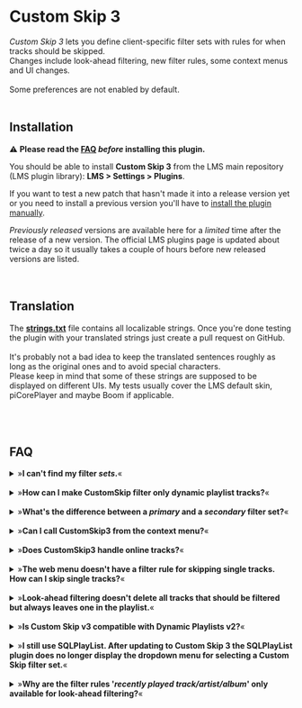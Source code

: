Custom Skip 3
====

*Custom Skip 3* lets you define client-specific filter sets with rules for when tracks should be skipped.<br>
Changes include look-ahead filtering, new filter rules, some context menus and UI changes.<br><br>
Some preferences are not enabled by default.
<br><br>

## Installation

⚠️ **Please read the [FAQ](https://github.com/AF-1/lms-customskip#faq) *before* installing this plugin.**<br>

You should be able to install **Custom Skip 3** from the LMS main repository (LMS plugin library): **LMS > Settings > Plugins**.<br>

If you want to test a new patch that hasn't made it into a release version yet or you need to install a previous version you'll have to [install the plugin manually](https://github.com/AF-1/sobras/wiki/Manual-installation-of-LMS-plugins).

*Previously released* versions are available here for a *limited* time after the release of a new version. The official LMS plugins page is updated about twice a day so it usually takes a couple of hours before new released versions are listed.
<br><br><br>


## Translation
The [**strings.txt**](https://github.com/AF-1/lms-customskip/blob/main/CustomSkip3/strings.txt) file contains all localizable strings. Once you're done testing the plugin with your translated strings just create a pull request on GitHub.<br><br>
It's probably not a bad idea to keep the translated sentences roughly as long as the original ones and to avoid special characters.<br>
Please keep in mind that some of these strings are supposed to be displayed on different UIs. My tests usually cover the LMS default skin, piCorePlayer and maybe Boom if applicable.
<br><br><br><br>


## FAQ

<details><summary>»<b>I can't find my filter <i>sets</i>.</b>«</summary><br><p>
</i>Custom Skip <b>3</b></i> automatically creates a folder called <b>CustomSkip3</b> at a location that you can set in the CustomSkip settings. The default location is the <b>LMS playlist folder</b>. Grouping CustomSkip filter set files in a dedicated subfolder helps reduce clutter. Just move your old filter set files (file extension <b>.cs.xml</b>) into the new subfolder. You can also move the CustomSkip3 folder out of the LMS playlist folder to any other location (with the necessary file permissions for LMS).</p></details><br>

<details><summary>»<b>How can I make CustomSkip filter only dynamic playlist tracks?</b>«</summary><br><p>
Explained in the <a href="https://github.com/AF-1/lms-customskip/wiki#i-want-customskip-to-filter-only-dynamic-playlist-tracks">wiki</a>.</p></details><br>

<details><summary>»<b>What's the difference between a <i>primary</i> and a <i>secondary</i> filter set?</b>«</summary><br><p>
Explained in the <a href="https://github.com/AF-1/lms-customskip/wiki#primary-and-secondary-filter-sets">wiki</a>.</p></details><br>

<details><summary>»<b>Can I call CustomSkip3 from the context menu?</b>«</summary><br><p>
</i>Artists</i>, <i>albums</i>, <i>genres</i>, <i>years</i>, <i>tracks</i> and <i>playlists</i> have a CustomSkip content menu that lets you add a filter/skip rule to the <b>active primary</b> filter set. Example: you want to skip all tracks of the selected artist for the next 15 minutes.</p></details><br>

<details><summary>»<b>Does CustomSkip3 handle online tracks?</b>«</summary><br><p>
CustomSkip3 will process <b>online tracks</b> that have been <b>added to your LMS library as part of an album</b>. LMS does not import <b>single</b> online tracks or tracks of <i>online</i> <b>playlists</b> as <b>library</b> tracks and therefore they won't be processed by CustomSkip3.</p></details><br>

<details><summary>»<b>The web menu doesn't have a filter rule for skipping single tracks. How can I skip single tracks?</b>«</summary><br><p>
You can create a skip rule for single tracks from a track's context menu.</p></details><br>

<details><summary>»<b>Look-ahead filtering doesn't delete all tracks that should be filtered but always leaves one in the playlist.</b>«</summary><br><p>
Custom Skip's look-ahead filtering will leave at least one last track in the playlist after the currently playing track to avoid problems with plugins that use song change events to trigger actions.</p></details><br>

<details><summary>»<b>Is Custom Skip v3 compatible with Dynamic Playlists v2?</b>«</summary><br><p>
</i>Custom Skip v</b>3</b></i> works with <i>Dynamic Playlists</i> version <b>3</b>. Anything else is untested and unsupported.</p></details><br>

<details><summary>»<b>I still use SQLPlayList. After updating to Custom Skip 3 the SQLPlayList plugin does no longer display the dropdown menu for selecting a Custom Skip filter set.</b>«</summary><br><p>
The plugin code of SQLPlayList 2.6.272 still contains references to the old plugin names. If you absolutely have to use Custom Skip 3 with SQLPlayList there's an equally <a href="https://github.com/AF-1/lms-sqlplaylist">unsupported and unmaintained version of <b>SQLPlayList</b></a> with updated plugin name references. No guarantees and no support though. Please remember that.</p></details><br>

<details><summary>»<b>Why are the filter rules '<i>recently played track/artist/album</i>' only available for look-ahead filtering?</b>«</summary><br><p>
As soon as a new song starts playing LMS will set its <i>last time played</i> to the <i>current</i> time and <b>then</b> notify other plugins like Custom Skip 3 of the song change event. So Custom Skip's filtering doesn't kick in until <b>after</b> the <i>last time played</i> has been set to the <i>current</i> time. Therefore if Custom Skip 3 checked currently playing tracks against a <i>recently played</i> filter rule it would find that <i>all</i> currently playing tracks have been recently played and skip them resulting in endless skipping. That's why these rules are only available for look-ahead filtering.</p></details><br>